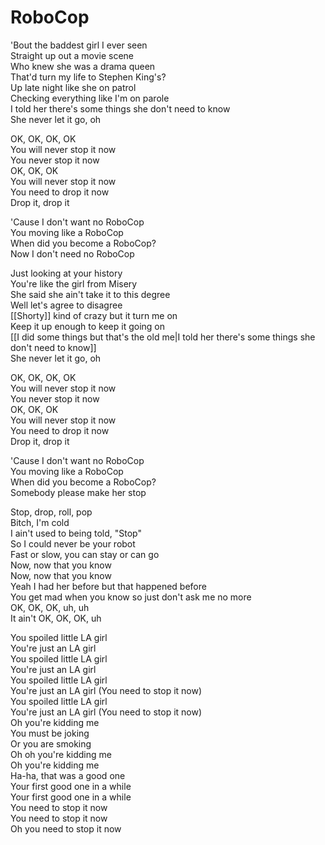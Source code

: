 # RoboCop

'Bout the baddest girl I ever seen  
Straight up out a movie scene  
Who knew she was a drama queen  
That'd turn my life to Stephen King's?  
Up late night like she on patrol  
Checking everything like I'm on parole  
I told her there's some things she don't need to know  
She never let it go, oh  

OK, OK, OK, OK  
You will never stop it now  
You never stop it now  
OK, OK, OK  
You will never stop it now  
You need to drop it now  
Drop it, drop it  

'Cause I don't want no RoboCop  
You moving like a RoboCop  
When did you become a RoboCop?  
Now I don't need no RoboCop  

Just looking at your history  
You're like the girl from Misery  
She said she ain't take it to this degree  
Well let's agree to disagree  
[[Shorty]] kind of crazy but it turn me on  
Keep it up enough to keep it going on  
[[I did some things but that's the old me|I told her there's some things she don't need to know]]  
She never let it go, oh  

OK, OK, OK, OK  
You will never stop it now  
You never stop it now  
OK, OK, OK  
You will never stop it now  
You need to drop it now  
Drop it, drop it  

'Cause I don't want no RoboCop  
You moving like a RoboCop  
When did you become a RoboCop?  
Somebody please make her stop  

Stop, drop, roll, pop  
Bitch, I'm cold  
I ain't used to being told, "Stop"  
So I could never be your robot  
Fast or slow, you can stay or can go  
Now, now that you know  
Now, now that you know  
Yeah I had her before but that happened before  
You get mad when you know so just don't ask me no more  
OK, OK, OK, uh, uh  
It ain't OK, OK, OK, uh  

You spoiled little LA girl  
You're just an LA girl  
You spoiled little LA girl  
You're just an LA girl  
You spoiled little LA girl  
You're just an LA girl (You need to stop it now)  
You spoiled little LA girl  
You're just an LA girl (You need to stop it now)  
Oh you're kidding me  
You must be joking  
Or you are smoking  
Oh oh you're kidding me  
Oh you're kidding me  
Ha-ha, that was a good one  
Your first good one in a while  
Your first good one in a while  
You need to stop it now  
You need to stop it now  
Oh you need to stop it now
